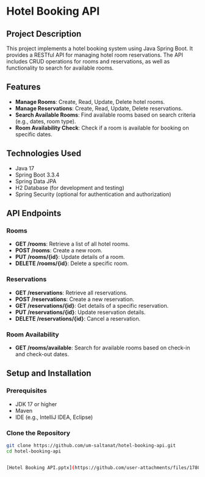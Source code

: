 # Hotel Booking API

## Project Description

This project implements a hotel booking system using Java Spring Boot. It provides a RESTful API for managing hotel room reservations. The API includes CRUD operations for rooms and reservations, as well as functionality to search for available rooms.

## Features

- **Manage Rooms**: Create, Read, Update, Delete hotel rooms.
- **Manage Reservations**: Create, Read, Update, Delete reservations.
- **Search Available Rooms**: Find available rooms based on search criteria (e.g., dates, room type).
- **Room Availability Check**: Check if a room is available for booking on specific dates.

## Technologies Used

- Java 17
- Spring Boot 3.3.4
- Spring Data JPA
- H2 Database (for development and testing)
- Spring Security (optional for authentication and authorization)

## API Endpoints

### Rooms

- **GET /rooms**: Retrieve a list of all hotel rooms.
- **POST /rooms**: Create a new room.
- **PUT /rooms/{id}**: Update details of a room.
- **DELETE /rooms/{id}**: Delete a specific room.

### Reservations

- **GET /reservations**: Retrieve all reservations.
- **POST /reservations**: Create a new reservation.
- **GET /reservations/{id}**: Get details of a specific reservation.
- **PUT /reservations/{id}**: Update reservation details.
- **DELETE /reservations/{id}**: Cancel a reservation.

### Room Availability

- **GET /rooms/available**: Search for available rooms based on check-in and check-out dates.

## Setup and Installation

### Prerequisites

- JDK 17 or higher
- Maven
- IDE (e.g., IntelliJ IDEA, Eclipse)

### Clone the Repository

```bash
git clone https://github.com/um-saltanat/hotel-booking-api.git
cd hotel-booking-api


[Hotel Booking API.pptx](https://github.com/user-attachments/files/17808482/Hotel.Booking.API.pptx)
